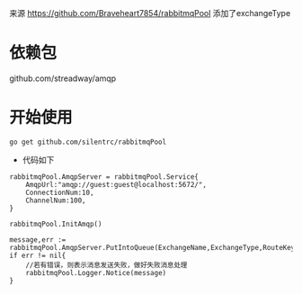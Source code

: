 来源 
https://github.com/Braveheart7854/rabbitmqPool
添加了exchangeType

# 依赖包
github.com/streadway/amqp

# 开始使用
```
go get github.com/silentrc/rabbitmqPool
```

- 代码如下 
```	
rabbitmqPool.AmqpServer = rabbitmqPool.Service{
	AmqpUrl:"amqp://guest:guest@localhost:5672/",
	ConnectionNum:10,
	ChannelNum:100,
}

rabbitmqPool.InitAmqp()	

message,err := rabbitmqPool.AmqpServer.PutIntoQueue(ExchangeName,ExchangeType,RouteKey,data)
if err != nil{
	//若有错误，则表示消息发送失败，做好失败消息处理
	rabbitmqPool.Logger.Notice(message)
}
```